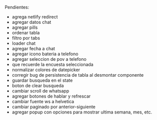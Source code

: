 Pendientes:

- agrega netlify redirect
- agregar datos chat
- agregar pills
- ordenar tabla
- filtro por tabs
- loader chat
- agregar fecha a chat
- agregar icono bateria a telefono
- agregar seleccion de pov a telefono
- que recuerde la encuesta seleccionada
- normalizar colores de datepicker
- corregir bug de persistencia de tabla al desmontar componente
- guardar busqueda en el state
- boton de clear busqueda
- cambiar scroll de whatsapp
- agregar botones de hablar y refrescar
- cambiar fuente ws a helvetica
- cambiar paginado por anterior-siguiente
- agregar popup con opciones para mostrar ultima semana, mes, etc.